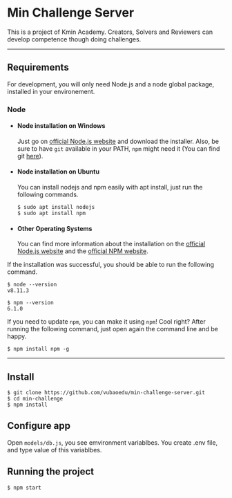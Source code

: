 # Min Challenge Server

This is a project of Kmin Academy. Creators, Solvers and Reviewers can develop competence though doing challenges.

---

## Requirements

For development, you will only need Node.js and a node global package, installed in your environement.

### Node

-   #### Node installation on Windows

    Just go on [official Node.js website](https://nodejs.org/) and download the installer.
    Also, be sure to have `git` available in your PATH, `npm` might need it (You can find git [here](https://git-scm.com/)).

-   #### Node installation on Ubuntu

    You can install nodejs and npm easily with apt install, just run the following commands.

        $ sudo apt install nodejs
        $ sudo apt install npm

-   #### Other Operating Systems
    You can find more information about the installation on the [official Node.js website](https://nodejs.org/) and the [official NPM website](https://npmjs.org/).

If the installation was successful, you should be able to run the following command.

    $ node --version
    v8.11.3

    $ npm --version
    6.1.0

If you need to update `npm`, you can make it using `npm`! Cool right? After running the following command, just open again the command line and be happy.

    $ npm install npm -g

---

## Install

    $ git clone https://github.com/vubaoedu/min-challenge-server.git
    $ cd min-challenge
    $ npm install

## Configure app

Open `models/db.js`, you see emvironment variablbes. You create .env file, and type value of this variablbes.

## Running the project

    $ npm start

